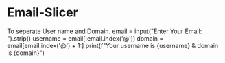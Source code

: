 # Email-Slicer
To seperate User name and Domain.
email = input("Enter Your Email: ").strip()
username = email[:email.index('@')]
domain = email[email.index('@') + 1:]
print(f"Your username is {username} & domain is {domain}")
